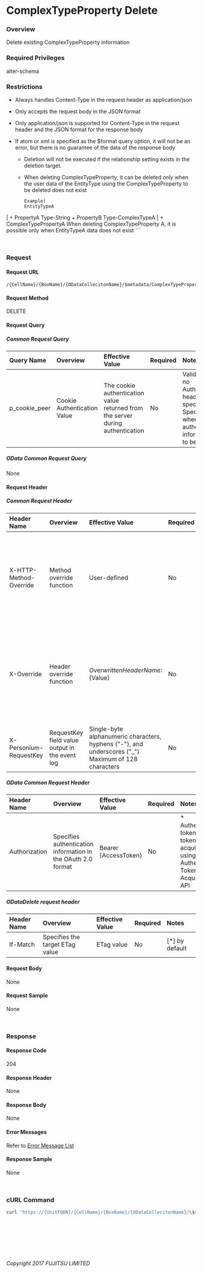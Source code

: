 # ComplexTypeProperty Delete

### Overview

Delete existing ComplexTypeProperty information

### Required Privileges

alter-schema

### Restrictions

* Always handles Content-Type in the request header as application/json
* Only accepts the request body in the JSON format
* Only application/json is supported for Content-Type in the request header and the JSON format for the response body
* If atom or xml is specified as the $format query option, it will not be an error, but there is no guarantee of the data of the response body

    * Deletion will not be executed if the relationship setting exists in the deletion target.
    * When deleting ComplexTypeProperty, it can be deleted only when the user data of the EntityType using the ComplexTypeProperty to be deleted does not exist

        ```
        Example)
        EntityTypeA
|
           + PropertyA Type-String
           + PropertyB Type-ComplexTypeA
|
              + ComplexTypePropertyA
        When deleting ComplexTypeProperty A, it is possible only when EntityTypeA data does not exist
        ```

<br>

### Request

#### Request URL

```
/{CellName}/{BoxName}/{ODataCollecitonName}/$metadata/ComplexTypeProperty(Name='{ComplexTypePropertyName}',_ComplexType.Name='{ComplexTypeName}')
```

#### Request Method

DELETE

#### Request Query

##### Common Request Query

|Query Name<br>|Overview<br>|Effective Value<br>|Required<br>|Notes<br>|
|:--|:--|:--|:--|:--|
|p_cookie_peer<br>|Cookie Authentication Value<br>|The cookie authentication value returned from the server during authentication<br>|No<br>|Valid only if no Authorization header specified<br>Specify this when cookie authentication information is to be used<br>|

##### OData Common Request Query

None

#### Request Header

##### Common Request Header

|Header Name<br>|Overview<br>|Effective Value<br>|Required<br>|Notes<br>|
|:--|:--|:--|:--|:--|
|X-HTTP-Method-Override<br>|Method override function<br>|User-defined<br>|No<br>|Specifying this value in a request with the POST method indicates that the specified value is used as the method<br>|
|X-Override<br>|Header override function<br>|${OverwrittenHeaderName}:${Value}<br>|No<br>|The normal HTTP header value is overwritten. Specify multiple X-Override headers for the overwriting of multiple headers<br>|
|X-Personium-RequestKey<br>|RequestKey field value output in the event log<br>|Single-byte alphanumeric characters, hyphens ("-"), and underscores ("_")<br>Maximum of 128 characters<br>|No<br>|Supported in V 1.1.7 and later<br>|

##### OData Common Request Header

|Header Name<br>|Overview<br>|Effective Value<br>|Required<br>|Notes<br>|
|:--|:--|:--|:--|:--|
|Authorization<br>|Specifies authentication information in the OAuth 2.0 format<br>|Bearer {AccessToken}<br>|No<br>|* Authentication tokens are the tokens acquired using the Authentication Token Acquisition API<br>|

##### ODataDelete request header

|Header Name<br>|Overview<br>|Effective Value<br>|Required<br>|Notes<br>|
|:--|:--|:--|:--|:--|
|If-Match <br>|Specifies the target ETag value<br>|ETag value<br>|No<br>|[*] by default<br>|

#### Request Body

None

#### Request Sample

None

<br>

### Response

#### Response Code

204

#### Response Header

None

#### Response Body

None

#### Error Messages

Refer to [Error Message List](004_Error_Messages.html)

#### Response Sample

None

<br>

### cURL Command

```sh
curl "https://{UnitFQDN}/{CellName}/{BoxName}/{ODataCollecitonName}/\$metadata/ComplexTypeProperty(Name='{ComplexTypePropertyName}',_ComplexType.Name='{ComplexTypeName}')" -X DELETE -i -H 'Authorization: Bearer {AccessToken}' -H 'Accept: application/json'
```

<br><br><br><br><br>

###### Copyright 2017 FUJITSU LIMITED